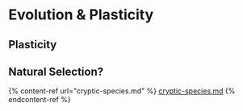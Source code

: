 # Evolution & Plasticity

## Plasticity&#x20;

## &#x20;Natural Selection?&#x20;



{% content-ref url="cryptic-species.md" %}
[cryptic-species.md](cryptic-species.md)
{% endcontent-ref %}
